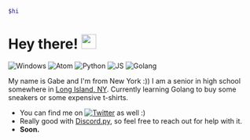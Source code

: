 ```bash
$hi
```

# Hey there! <img src="https://raw.githubusercontent.com/MartinHeinz/MartinHeinz/master/wave.gif" width="30px">

![Windows](https://img.shields.io/badge/OS-Windows-informational?style=flat&logo=windows&logoColor=white&color=2bbc8a)
![Atom](https://img.shields.io/badge/Editor-Atom-informational?style=flat&logo=atom&logoColor=white&color=2bbc8a)
![Python](https://img.shields.io/badge/Code-Python-informational?style=flat&logo=python&logoColor=white&color=2bbc8a)
![JS](https://img.shields.io/badge/Code-JavaScript-informational?style=flat&logo=javascript&logoColor=white&color=2bbc8a)
![Golang](https://img.shields.io/badge/Code-Golang-informational?style=flat&logo=go&logoColor=white&color=2bbc8a)

My name is Gabe and I'm from New York :)) I am a senior in high school somewhere in [Long Island, NY](https://www.google.com/maps/place/Long+Island/@40.8507469,-73.5108529,9z/data=!3m1!4b1!4m5!3m4!1s0x89e84454e1eea5cb:0x1df7f96186940d18!8m2!3d40.789142!4d-73.134961). Currently learning Golang to buy some sneakers or some expensive t-shirts.


- You can find me on [![Twitter][1.2]][1] as well :)
- Really good with [Discord.py](https://discordpy.readthedocs.io/en/stable/#), so feel free to reach out for help with it.
- **Soon.**

<!-- Twitter info stuff -->
[1.2]: http://i.imgur.com/wWzX9uB.png
[1]: https://twitter.com/damngv
